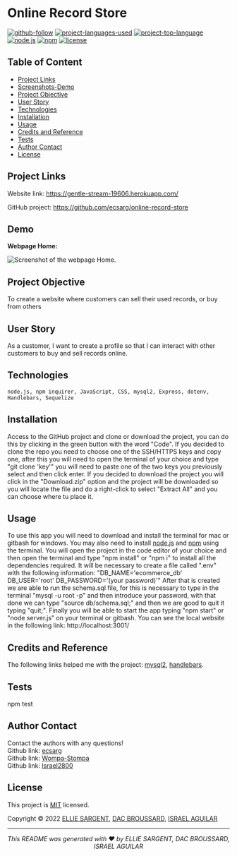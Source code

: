 # Online Record Store

[![github-follow](https://img.shields.io/github/followers/ecsarg?label=Follow&logoColor=blue&style=social)](https://github.com/ecsarg/online-record-store)
[![project-languages-used](https://img.shields.io/github/languages/count/ecsarg/online-record-store?color=important)](https://github.com/ecsarg/online-record-store)
[![project-top-language](https://img.shields.io/github/languages/top/ecsarg/online-record-store?color=orange)](https://github.com/ecsarg/online-record-store)
[![node.js](https://img.shields.io/node/v/c?color=orange)](https://nodejs.org/en/)
[![npm](https://img.shields.io/npm/v/npm?color=orange&logo=npm)](https://www.npmjs.com/package/inquirer)
[![license](https://img.shields.io/badge/License-MIT-brightgreen.svg)](https://choosealicense.com/licenses/mit/)

## Table of Content
* [ Project Links ](#Project-Links)
* [ Screenshots-Demo ](#Screenshots)
* [ Project Objective ](#Project-Objective)
* [ User Story ](#User-Story)
* [ Technologies ](#Technologies)
* [ Installation ](#Installation)
* [ Usage ](#Usage)
* [ Credits and Reference ](#Credits-and-Reference)
* [ Tests ](#Tests)
* [ Author Contact ](#Author-Contact)
* [ License ](#License)

##  Project Links
Website link:
https://gentle-stream-19606.herokuapp.com/


GitHub project:
https://github.com/ecsarg/online-record-store


## Demo
**Webpage Home:**

![Screenshot of the webpage Home.](./images/screenshot-1.jpg)


## Project Objective
To create a website where customers can sell their used records, or buy from others

## User Story
As a customer, I want to create a profile so that I can interact with other customers to buy and sell records online. 

## Technologies 
```
node.js, npm inquirer, JavaScript, CSS, mysql2, Express, dotenv, Handlebars, Sequelize
```

## Installation
Access to the GitHub project and clone or download the project, you can do this by clicking in the green button with the word "Code". If you decided to clone the repo you need to choose one of the SSH/HTTPS keys and copy one, after this you will need to open the terminal of your choice and type "git clone 'key'" you will need to paste one of the two keys you previously select and then click enter. If you decided to download the project you will click in the "Download.zip" option and the project will be downloaded so you will locate the file and do a right-click to select "Extract All" and you can choose where tu place it.

## Usage 
To use this app you will need to download and install the terminal for mac or gitbash for windows. You may also need to install [node.js](https://nodejs.org/en/) and [npm](https://www.npmjs.com/) using the terminal. You will open the project in the code editor of your choice and then open the terminal and type "npm install" or "npm i" to install all the dependencies required. It will be necessary to create a file called ".env" with the following information: "DB_NAME='ecommerce_db' DB_USER='root' DB_PASSWORD='(your password)'" After that is created we are able to run the schema.sql file, for this is necessary to type in the terminal "mysql -u root -p" and then introduce your password, with that done we can type "source db/schema.sql;" and then we are good to quit it typing "quit;". Finally you will be able to start the app typing "npm start" or "node server.js" on your terminal or gitbash. You can see the local website in the following link: http://localhost:3001/

## Credits and Reference
The following links helped me with the project: [mysql2](https://github.com/sidorares/node-mysql2), [handlebars](https://handlebarsjs.com/api-reference/utilities.html#handlebars-utils-isempty-value).

## Tests
npm test

## Author Contact
Contact the authors with any questions!<br>
Github link: [ecsarg](https://github.com/ecsarg)<br>
Github link: [Wompa-Stompa](https://github.com/Wompa-Stompa)<br>
Github link: [Israel2800](https://github.com/israel2800)<br>

## License
This project is [MIT](https://choosealicense.com/licenses/mit/) licensed.<br />

Copyright © 2022 [ELLIE SARGENT](https://github.com/ecsarg), [DAC BROUSSARD](https://github.com/Wompa-Stompa), [ISRAEL AGUILAR](https://github.com/israel2800) 

<hr>
<p align='center'><i>
This README was generated with ❤️ by ELLIE SARGENT, DAC BROUSSARD, ISRAEL AGUILAR
</i></p>